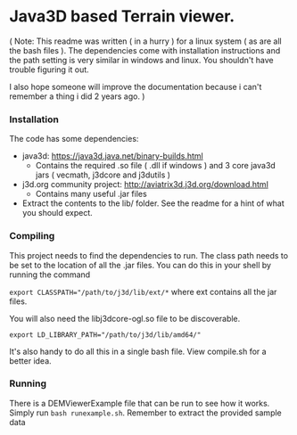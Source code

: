 # Java3D based Terrain viewer.
( Note: This readme was written ( in a hurry ) for a linux system ( as are all the bash files ). The dependencies come with installation instructions and the path setting is very similar in windows and linux. You shouldn't have trouble figuring it out.

I also hope someone will improve the documentation because i can't remember a thing i did 2 years ago. )
### Installation
The code has some dependencies:
- java3d: https://java3d.java.net/binary-builds.html
	- Contains the required .so file ( .dll if windows ) and 3 core java3d jars ( vecmath, j3dcore and j3dutils )
- j3d.org community project: http://aviatrix3d.j3d.org/download.html
	-  Contains many useful .jar files
- Extract the contents to the lib/ folder. 
	See the readme for a hint of what you should expect.

### Compiling 
This project needs to find the dependencies to run. The class path needs to be set to the location of all the .jar files. You can do this in your shell by running the command

`export CLASSPATH="/path/to/j3d/lib/ext/*` where ext contains all the jar files.

You will also need the libj3dcore-ogl.so file to be discoverable.

`export LD_LIBRARY_PATH="/path/to/j3d/lib/amd64/"`

It's also handy to do all this in a single bash file. View compile.sh for a better idea.

### Running 
There is a DEMViewerExample file that can be run to see how it works. Simply run 
`bash runexample.sh`. Remember to extract the provided sample data 